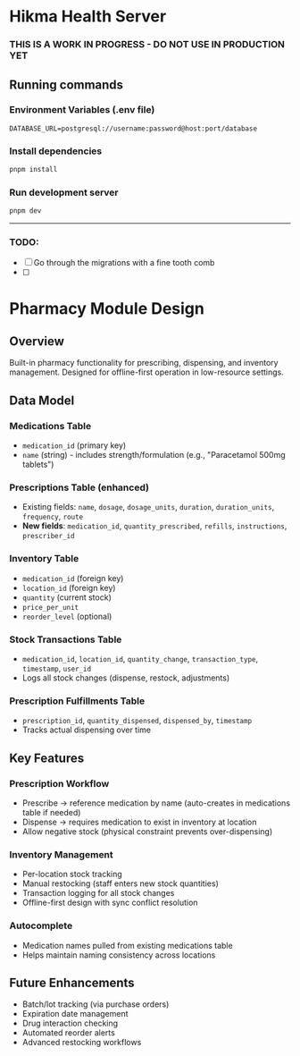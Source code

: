 # Hikma Health Server

### THIS IS A WORK IN PROGRESS - DO NOT USE IN PRODUCTION YET

## Running commands

### Environment Variables (.env file)

```
DATABASE_URL=postgresql://username:password@host:port/database
```

### Install dependencies

```bash
pnpm install
```

### Run development server

```bash
pnpm dev
```

---

### TODO:

- [ ] Go through the migrations with a fine tooth comb
- [ ]

# Pharmacy Module Design

## Overview

Built-in pharmacy functionality for prescribing, dispensing, and inventory management. Designed for offline-first operation in low-resource settings.

## Data Model

### Medications Table

- `medication_id` (primary key)
- `name` (string) - includes strength/formulation (e.g., "Paracetamol 500mg tablets")

### Prescriptions Table (enhanced)

- Existing fields: `name`, `dosage`, `dosage_units`, `duration`, `duration_units`, `frequency`, `route`
- **New fields**: `medication_id`, `quantity_prescribed`, `refills`, `instructions`, `prescriber_id`

### Inventory Table

- `medication_id` (foreign key)
- `location_id` (foreign key)
- `quantity` (current stock)
- `price_per_unit`
- `reorder_level` (optional)

### Stock Transactions Table

- `medication_id`, `location_id`, `quantity_change`, `transaction_type`, `timestamp`, `user_id`
- Logs all stock changes (dispense, restock, adjustments)

### Prescription Fulfillments Table

- `prescription_id`, `quantity_dispensed`, `dispensed_by`, `timestamp`
- Tracks actual dispensing over time

## Key Features

### Prescription Workflow

- Prescribe → reference medication by name (auto-creates in medications table if needed)
- Dispense → requires medication to exist in inventory at location
- Allow negative stock (physical constraint prevents over-dispensing)

### Inventory Management

- Per-location stock tracking
- Manual restocking (staff enters new stock quantities)
- Transaction logging for all stock changes
- Offline-first design with sync conflict resolution

### Autocomplete

- Medication names pulled from existing medications table
- Helps maintain naming consistency across locations

## Future Enhancements

- Batch/lot tracking (via purchase orders)
- Expiration date management
- Drug interaction checking
- Automated reorder alerts
- Advanced restocking workflows
